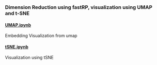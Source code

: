 ### Dimension Reduction using fastRP, visualization using UMAP and t-SNE

#### [UMAP.ipynb]
Embedding Visualization from umap

#### [tSNE.ipynb]
Visualization using tSNE


  [UMAP.ipynb]: UMAP.ipynb
  
  [tSNE.ipynb]: tSNEKG.ipynb
